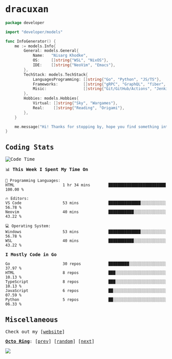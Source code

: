 <!-- Banner -->
<!--
<img src="https://i.imgur.com/mz4ym1F.png" style="max-height:550px"/>
-->


<samp>
	
<!-- Coded Intro -->
	
# dracuxan

```go
package developer

import "developer/models"

func InfoGenerator() {
	me := models.Info{
		General: models.General{
			Name:   "Nisarg Khodke",
			OS:     []string{"WSL", "NixOS"},
			IDE:    []string{"NeoVim", "Emacs"},
		},
		TechStack: models.TechStack{
			LanguagesProgramming: []string{"Go", "Python", "JS/TS"},
			Frameworks: 	      []string{"gRPC", "GraphQL", "fiber", "flask", "React.js", "Next.js"},
			Misic:                []string{"Git/GitHub/Actions", "Jenkins", "Docker"},
		},
		Hobbies: models.Hobbies{
			Virtual: []string{"Sky", "Wargames"},
			Real:    []string{"Reading", "Origami"},
		},		
	}

	me.message("Hi! Thanks for stopping by, hope you find something interesting!") 
}
```

## Coding Stats


<!--START_SECTION:waka-->
![Code Time](http://img.shields.io/badge/Code%20Time-334%20hrs%203%20mins-blue)

📊 **This Week I Spent My Time On** 

```text
💬 Programming Languages: 
HTML                     1 hr 34 mins        █████████████████████████   100.00 % 

🔥 Editors: 
VS Code                  53 mins             ██████████████░░░░░░░░░░░   56.78 % 
Neovim                   40 mins             ███████████░░░░░░░░░░░░░░   43.22 % 

💻 Operating System: 
Windows                  53 mins             ██████████████░░░░░░░░░░░   56.78 % 
WSL                      40 mins             ███████████░░░░░░░░░░░░░░   43.22 % 
```

**I Mostly Code in Go** 

```text
Go                       30 repos            █████████░░░░░░░░░░░░░░░░   37.97 % 
HTML                     8 repos             ███░░░░░░░░░░░░░░░░░░░░░░   10.13 % 
TypeScript               8 repos             ███░░░░░░░░░░░░░░░░░░░░░░   10.13 % 
JavaScript               6 repos             ██░░░░░░░░░░░░░░░░░░░░░░░   07.59 % 
Python                   5 repos             ██░░░░░░░░░░░░░░░░░░░░░░░   06.33 % 
```




<!--END_SECTION:waka-->

## Miscellaneous

Check out my [[website](https://bynisarg.in/)]

[**Octo Ring**](https://octo-ring.com/):
[[prev](https://octo-ring.com/p/dracuxan/prev)]  [[random](https://octo-ring.com/p/dracuxan/random)]  [[next](https://octo-ring.com/p/dracuxan/next)]

![](https://komarev.com/ghpvc/?username=dracuxan&style=flat-square)

</samp>

